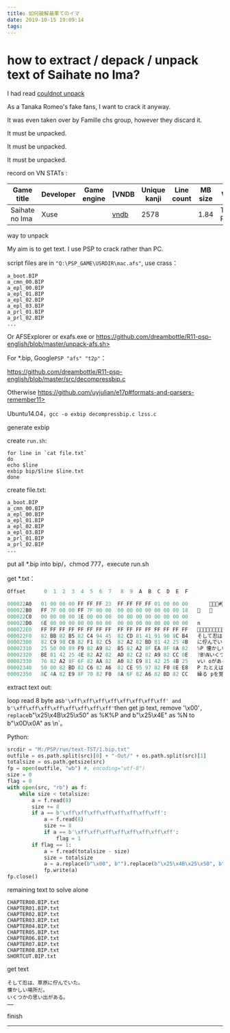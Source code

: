 ```yaml
---
title: 如何破解最果てのイマ
date: 2019-10-15 19:09:14
tags:
---
```


# how to extract / depack / unpack text of Saihate no Ima?



I had read [couldnot unpack](<https://blog.ztjal.info/acg/acg-data/galgame-can-not-unpack-record> )

As a Tanaka Romeo's fake fans, I want to crack it anyway.

It was even taken over by Famille chs group, however they discard it.

It must be unpacked.

It must be unpacked.

It must be unpacked.

record on VN STATs :

| Game title     | Developer | Game engine | [VNDB                                                        | Unique kanji | Line count | MB size | Writer       |
| -------------- | --------- | ----------- | ------------------------------------------------------------ | ------------ | ---------- | ------- | ------------ |
| Saihate no Ima | Xuse      |             | [vndb](https://web.archive.org/web/20170708071728/http://vndb.org/v1278) | 2578         |            | 1.84    | Tanaka Romeo |



way to unpack

My aim is to get text. I use PSP to crack rather than PC.

script files are in `"Q:\PSP_GAME\USRDIR\mac.afs"`, use crass：

```
a_boot.BIP
a_cmn_00.BIP
a_epl_00.BIP
a_epl_01.BIP
a_epl_02.BIP
a_epl_03.BIP
a_prl_01.BIP
a_prl_02.BIP
...
```

Or AFSExplorer or exafs.exe or https://github.com/dreambottle/R11-psp-english/blob/master/unpack-afs.sh> 

For *.bip, Google`PSP "afs" "t2p"`：

<https://github.com/dreambottle/R11-psp-english/blob/master/src/decompressbip.c> 

Otherwise https://github.com/uyjulian/e17p#formats-and-parsers-remember11> 

Ubuntu14.04，`gcc -o exbip decompressbip.c lzss.c`

generate exbip

create `run.sh`:

```shell
for line in `cat file.txt`
do
echo $line
exbip bip/$line $line.txt
done
```

create file.txt:

```
a_boot.BIP
a_cmn_00.BIP
a_epl_00.BIP
a_epl_01.BIP
a_epl_02.BIP
a_epl_03.BIP
a_prl_01.BIP
a_prl_02.BIP
...
```

put all *.bip into bip/，chmod 777，execute run.sh

get *.txt：

```d
Offset      0  1  2  3  4  5  6  7   8  9  A  B  C  D  E  F

000022A0   01 00 00 00 FF FF FF 23  FF FF FF FF 01 00 00 00       #    
000022B0   FF 7F 00 00 FF 7F 00 00  00 00 00 00 00 00 00 18                 
000022C0   00 00 00 00 1E 00 00 00  00 00 00 00 00 00 00 00                   
000022D0   6E 00 00 00 00 00 00 00  00 00 00 00 00 00 00 00   n               
000022E0   FF FF FF FF FF FF FF FF  FF FF FF FF FF FF FF FF   
000022F0   82 BB 82 B5 82 C4 94 45  82 CD 81 41 91 90 8C B4   そして忍は A?原
00002300   82 C9 98 C8 82 F1 82 C5  82 A2 82 BD 81 42 25 4B   に佇んでいた B%K
00002310   25 50 00 89 F9 82 A9 82  B5 82 A2 8F EA 8F 8A 82   %P 懐かしい ?鰍
00002320   BE 81 42 25 4E 82 A2 82  AD 82 C2 82 A9 82 CC 8E   ?B%Nいくつかの?
00002330   76 82 A2 8F 6F 82 AA 82  A0 82 E9 81 42 25 4B 25   vい oがある B%K%
00002340   50 00 82 BD 82 C6 82 A6  82 CE 95 97 82 F0 8E E8   P たとえば風を手
00002350   8C 4A 82 E9 8F 70 82 F0  8A 6F 82 A6 82 BD 82 CC   繰る pを覚えたの

```

extract text out:

loop read 8 byte as`b'\xff\xff\xff\xff\xff\xff\xff\xff' and b'\xff\xff\xff\xff\xff\xff\xff\xff'`then get jp text, remove '\x00'`, replace`b"\x25\x4B\x25\x50"  as %K%P and b"\x25\x4E" as %N to b"\x0D\x0A" as \n`。

Python:

```python
srcdir = "M:/PSP/run/text-TST/1.bip.txt"
outfile = os.path.split(src)[0] + "-Out/" + os.path.split(src)[1]
totalsize = os.path.getsize(src)
fp = open(outfile, "wb") #, encoding="utf-8")
size = 0
flag = 0
with open(src, "rb") as f:
    while size < totalsize:
        a = f.read(8)
        size += 8
        if a == b'\xff\xff\xff\xff\xff\xff\xff\xff':
            a = f.read(8)
            size += 8
            if a == b'\xff\xff\xff\xff\xff\xff\xff\xff':
                flag = 1
        if flag == 1:
            a = f.read(totalsize - size)
            size = totalsize
            a = a.replace(b"\x00", b"").replace(b"\x25\x4B\x25\x50", b"\x0D\x0A").replace(b"\x25\x4E", b"\x0D\x0A")
            fp.write(a)
fp.close()
```

remaining text to solve alone

```
CHAPTER00.BIP.txt
CHAPTER01.BIP.txt
CHAPTER02.BIP.txt
CHAPTER03.BIP.txt
CHAPTER04.BIP.txt
CHAPTER05.BIP.txt
CHAPTER06.BIP.txt
CHAPTER07.BIP.txt
CHAPTER08.BIP.txt
SHORTCUT.BIP.txt
```



get text

```
そして忍は、草原に佇んでいた。
懐かしい場所だ。
いくつかの思い出がある。
……
```

finish

---

